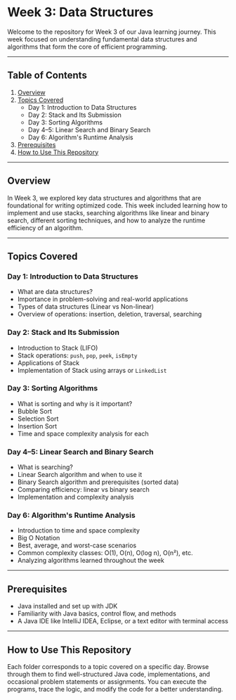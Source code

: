 # Week 3: Data Structures

Welcome to the repository for Week 3 of our Java learning journey. This week focused on understanding fundamental data structures and algorithms that form the core of efficient programming.

---

## Table of Contents

1. [Overview](#overview)  
2. [Topics Covered](#topics-covered)  
   - Day 1: Introduction to Data Structures  
   - Day 2: Stack and Its Submission  
   - Day 3: Sorting Algorithms  
   - Day 4–5: Linear Search and Binary Search  
   - Day 6: Algorithm's Runtime Analysis  
3. [Prerequisites](#prerequisites)  
4. [How to Use This Repository](#how-to-use-this-repository)

---

## Overview

In Week 3, we explored key data structures and algorithms that are foundational for writing optimized code. This week included learning how to implement and use stacks, searching algorithms like linear and binary search, different sorting techniques, and how to analyze the runtime efficiency of an algorithm.

---

## Topics Covered

### Day 1: Introduction to Data Structures
- What are data structures?
- Importance in problem-solving and real-world applications
- Types of data structures (Linear vs Non-linear)
- Overview of operations: insertion, deletion, traversal, searching

### Day 2: Stack and Its Submission
- Introduction to Stack (LIFO)
- Stack operations: `push`, `pop`, `peek`, `isEmpty`
- Applications of Stack
- Implementation of Stack using arrays or `LinkedList`

### Day 3: Sorting Algorithms
- What is sorting and why is it important?
- Bubble Sort
- Selection Sort
- Insertion Sort
- Time and space complexity analysis for each

### Day 4–5: Linear Search and Binary Search
- What is searching?
- Linear Search algorithm and when to use it
- Binary Search algorithm and prerequisites (sorted data)
- Comparing efficiency: linear vs binary search
- Implementation and complexity analysis

### Day 6: Algorithm's Runtime Analysis
- Introduction to time and space complexity
- Big O Notation
- Best, average, and worst-case scenarios
- Common complexity classes: O(1), O(n), O(log n), O(n²), etc.
- Analyzing algorithms learned throughout the week

---

## Prerequisites

- Java installed and set up with JDK  
- Familiarity with Java basics, control flow, and methods  
- A Java IDE like IntelliJ IDEA, Eclipse, or a text editor with terminal access  

---

## How to Use This Repository

Each folder corresponds to a topic covered on a specific day. Browse through them to find well-structured Java code, implementations, and occasional problem statements or assignments. You can execute the programs, trace the logic, and modify the code for a better understanding.
